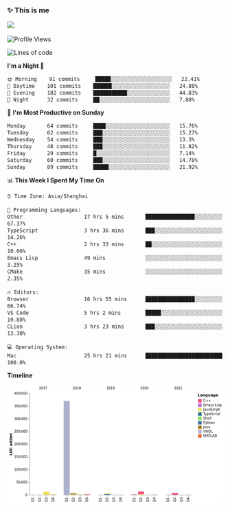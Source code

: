 <!--

**icyzeroice/icyzeroice** is a ✨ _special_ ✨ repository because its `README.md` (this file) appears on your GitHub profile.

Here are some ideas to get you started:

- 🔭 I’m currently working on ...
- 🌱 I’m currently learning ...
- 👯 I’m looking to collaborate on ...
- 🤔 I’m looking for help with ...
- 💬 Ask me about ...
- 📫 How to reach me: ...
- 😄 Pronouns: ...
- ⚡ Fun fact: ...

-->

### ✨ This is me

![](https://github-readme-stats.vercel.app/api?username=icyzeroice)

<!--START_SECTION:waka-->
![Profile Views](http://img.shields.io/badge/Profile%20Views-166-blue)

![Lines of code](https://img.shields.io/badge/From%20Hello%20World%20I%27ve%20Written-429443%20lines%20of%20code-blue)

**I'm a Night 🦉** 

```text
🌞 Morning    91 commits     █████░░░░░░░░░░░░░░░░░░░░   22.41% 
🌆 Daytime    101 commits    ██████░░░░░░░░░░░░░░░░░░░   24.88% 
🌃 Evening    182 commits    ███████████░░░░░░░░░░░░░░   44.83% 
🌙 Night      32 commits     ██░░░░░░░░░░░░░░░░░░░░░░░   7.88%

```
📅 **I'm Most Productive on Sunday** 

```text
Monday       64 commits     ████░░░░░░░░░░░░░░░░░░░░░   15.76% 
Tuesday      62 commits     ███░░░░░░░░░░░░░░░░░░░░░░   15.27% 
Wednesday    54 commits     ███░░░░░░░░░░░░░░░░░░░░░░   13.3% 
Thursday     48 commits     ███░░░░░░░░░░░░░░░░░░░░░░   11.82% 
Friday       29 commits     █░░░░░░░░░░░░░░░░░░░░░░░░   7.14% 
Saturday     60 commits     ███░░░░░░░░░░░░░░░░░░░░░░   14.78% 
Sunday       89 commits     █████░░░░░░░░░░░░░░░░░░░░   21.92%

```


📊 **This Week I Spent My Time On** 

```text
⌚︎ Time Zone: Asia/Shanghai

💬 Programming Languages: 
Other                    17 hrs 5 mins       ████████████████░░░░░░░░░   67.37% 
TypeScript               3 hrs 36 mins       ███░░░░░░░░░░░░░░░░░░░░░░   14.26% 
C++                      2 hrs 33 mins       ██░░░░░░░░░░░░░░░░░░░░░░░   10.06% 
Emacs Lisp               49 mins             ░░░░░░░░░░░░░░░░░░░░░░░░░   3.25% 
CMake                    35 mins             ░░░░░░░░░░░░░░░░░░░░░░░░░   2.35%

🔥 Editors: 
Browser                  16 hrs 55 mins      ████████████████░░░░░░░░░   66.74% 
VS Code                  5 hrs 2 mins        █████░░░░░░░░░░░░░░░░░░░░   19.88% 
CLion                    3 hrs 23 mins       ███░░░░░░░░░░░░░░░░░░░░░░   13.38%

💻 Operating System: 
Mac                      25 hrs 21 mins      █████████████████████████   100.0%

```

**Timeline**

![Chart not found](https://raw.githubusercontent.com/icyzeroice/icyzeroice/main/charts/bar_graph.png) 


<!--END_SECTION:waka-->

<!--

### Related
- https://github.com/abhisheknaiidu/awesome-github-profile-readme
- https://github.com/coderjojo/creative-profile-readme
- https://github.com/elangosundar/awesome-README-templates
- https://github.com/durgeshsamariya/awesome-github-profile-readme-templates
- https://github.com/anmol098/waka-readme-stats

-->
